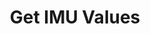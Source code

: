 ---
title: Get IMU Values
excerpt: Get the latest IMU sensor values
api:
  file: openapi.json
  operationId: getIMUValues
hidden: false
---
